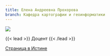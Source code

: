 ```yaml
---
title: Елена Андреевна Прохорова
branch: Кафедра картографии и геоинформатики
---
```

![](img/pea.jpg)

{{< lead >}} Доцент {{< /lead >}}

[Страница в Истине](https://istina.msu.ru/workers/506878)
